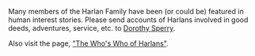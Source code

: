 Many members of the Harlan Family have been (or could be) featured in human interest stories. Please send accounts of Harlans involved in good deeds, adventures, service, etc. to [Dorothy Sperry](mailto:dorothysperry49@gmail.com).

Also visit the page, ["The Who's Who of Harlans"](/who).